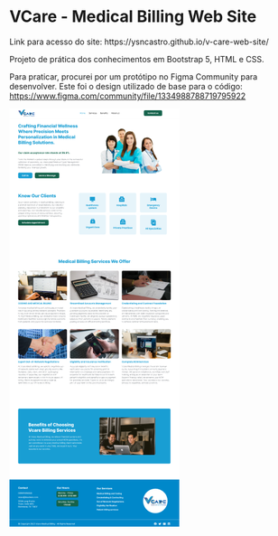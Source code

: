 <h1>VCare - Medical Billing Web Site</h1>
Link para acesso do site: https://ysncastro.github.io/v-care-web-site/

Projeto de prática dos conhecimentos em Bootstrap 5, HTML e CSS.

Para praticar, procurei por um protótipo no Figma Community para desenvolver.
Este foi o design utilizado de base para o código:
https://www.figma.com/community/file/1334988788719795922

<img src="./public/print-projeto.png"/>
